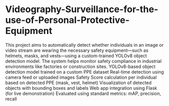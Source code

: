 # Videography-Surveillance-for-the-use-of-Personal-Protective-Equipment
This project aims to automatically detect whether individuals in an image or video stream are wearing the necessary safety equipment—such as helmets, masks, and vests—using a custom-trained YOLOv8 object detection model. The system helps monitor safety compliance in industrial environments like factories or construction sites.
YOLOv8-based object detection model trained on a custom PPE dataset
Real-time detection using camera feed or uploaded images
Safety Score calculation per individual based on detected PPE (mask, vest, helmet)
Visualization of detected objects with bounding boxes and labels
Web app integration using Flask (for live demonstration)
Evaluated using standard metrics: mAP, precision, recall
